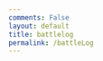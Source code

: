 ```yaml
---
comments: False
layout: default
title: battlelog
permalink: /battleLog
---
```


<script>
 const myHeaders = new Headers();
myHeaders.append("cache-control", "max-age=120");
myHeaders.append("content-type", "application/json; charset=utf-8");
myHeaders.append("Authorization", "Bearer eyJ0eXAiOiJKV1QiLCJhbGciOiJIUzUxMiIsImtpZCI6IjI4YTMxOGY3LTAwMDAtYTFlYi03ZmExLTJjNzQzM2M2Y2NhNSJ9.eyJpc3MiOiJzdXBlcmNlbGwiLCJhdWQiOiJzdXBlcmNlbGw6Z2FtZWFwaSIsImp0aSI6ImZhNWNiNjk0LTQxNTUtNDljOS1iNWUxLTk3ZDFlNjc2ZDVjNSIsImlhdCI6MTcxNjU4MjM3Miwic3ViIjoiZGV2ZWxvcGVyL2U4MzAxMjJjLTkzZTMtYjFmYi00NTQ4LTA1ZjI3ZDQ3YTZiMSIsInNjb3BlcyI6WyJicmF3bHN0YXJzIl0sImxpbWl0cyI6W3sidGllciI6ImRldmVsb3Blci9zaWx2ZXIiLCJ0eXBlIjoidGhyb3R0bGluZyJ9LHsiY2lkcnMiOlsiMTQ2LjcwLjE3NC42NyJdLCJ0eXBlIjoiY2xpZW50In1dfQ.yZzeG-mra89lXH-jX2Mt7Hz6RXtwun5muc3ol3BsWRvLGUW2CuPfV0lQS992mxYeYMUEU38Dpe08c4YGdCae3A");
myHeaders.append("Access-Control-Allow-Origin", "*")

const requestOptions = {
  method: "GET",
  headers: myHeaders,
  redirect: "follow"


};

fetch("https://api.brawlstars.com/v1/players/%238Q29VUJJP/battlelog", requestOptions)
  .then((response) => response.text())
  .then((result) => console.log(result))
  .catch((error) => console.error(error));
</script>
